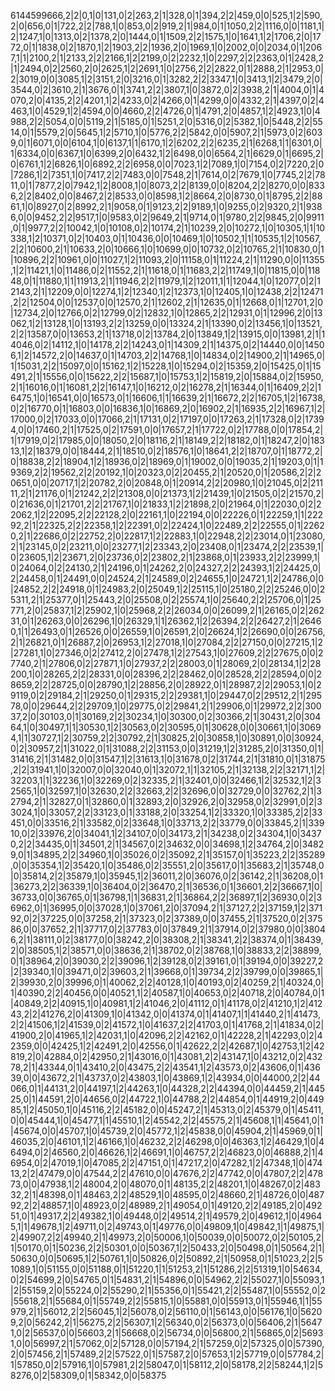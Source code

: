 6144599666,2|2|0,1|0|131,0|2|263,2|1|328,0|1|394,2|2|459,0|0|525,1|2|590,2|0|656,0|1|722,2|2|788,1|0|853,0|2|919,2|1|984,0|1|1050,2|2|1116,0|0|1181,1|2|1247,1|0|1313,0|2|1378,2|0|1444,0|1|1509,2|2|1575,1|0|1641,1|2|1706,2|0|1772,0|1|1838,0|2|1870,1|2|1903,2|2|1936,2|0|1969,1|0|2002,0|0|2034,0|1|2067,1|1|2100,2|1|2133,2|2|2166,1|2|2199,0|2|2232,1|0|2297,2|2|2363,0|1|2428,2|1|2494,0|2|2560,2|0|2625,1|2|2691,1|0|2756,2|2|2822,0|1|2888,2|1|2953,0|2|3019,0|0|3085,1|2|3151,2|0|3216,0|1|3282,2|2|3347,1|0|3413,1|2|3479,2|0|3544,0|2|3610,2|1|3676,0|1|3741,2|2|3807,1|0|3872,0|2|3938,2|1|4004,0|1|4070,2|0|4135,2|2|4201,1|2|4233,0|2|4266,0|1|4299,0|0|4332,2|1|4397,0|2|4463,1|0|4529,1|2|4594,0|0|4660,2|2|4726,0|1|4791,2|0|4857,1|2|4923,1|0|4988,2|2|5054,0|0|5119,2|1|5185,0|1|5251,2|0|5316,0|2|5382,1|0|5448,2|2|5514,0|1|5579,2|0|5645,1|2|5710,1|0|5776,2|2|5842,0|0|5907,2|1|5973,0|2|6039,0|1|6071,0|0|6104,1|0|6137,1|1|6170,1|2|6202,2|2|6235,2|1|6268,1|1|6301,0|1|6334,0|0|6367,1|0|6399,2|0|6432,1|2|6498,0|0|6564,2|1|6629,0|1|6695,2|0|6761,1|2|6826,1|0|6892,2|2|6958,0|0|7023,1|2|7089,1|0|7154,0|2|7220,2|0|7286,1|2|7351,1|0|7417,2|2|7483,0|0|7548,2|1|7614,0|2|7679,1|0|7745,2|2|7811,0|1|7877,2|0|7942,1|2|8008,1|0|8073,2|2|8139,0|0|8204,2|2|8270,0|0|8336,2|2|8402,0|0|8467,2|2|8533,0|0|8598,1|2|8664,2|0|8730,0|1|8795,2|2|8861,1|0|8927,0|2|8992,2|1|9058,0|1|9123,2|2|9189,1|0|9255,0|2|9320,2|1|9386,0|0|9452,2|2|9517,1|0|9583,0|2|9649,2|1|9714,0|1|9780,2|2|9845,2|0|9911,0|1|9977,2|2|10042,1|0|10108,0|2|10174,2|1|10239,2|0|10272,1|0|10305,1|1|10338,1|2|10371,0|2|10403,0|1|10436,0|0|10469,1|0|10502,1|1|10535,1|2|10567,2|2|10600,2|1|10633,2|0|10666,1|0|10699,0|0|10732,0|2|10765,2|1|10830,0|1|10896,2|2|10961,0|0|11027,1|2|11093,2|0|11158,0|1|11224,2|1|11290,0|0|11355,1|2|11421,1|0|11486,0|2|11552,2|1|11618,0|1|11683,2|2|11749,1|0|11815,0|0|11848,0|1|11880,1|1|11913,2|1|11946,2|2|11979,1|2|12011,1|1|12044,1|0|12077,0|2|12143,2|1|12209,0|0|12274,1|2|12340,1|2|12373,1|0|12405,1|0|12438,2|2|12471,2|2|12504,0|0|12537,0|0|12570,2|1|12602,2|1|12635,0|1|12668,0|1|12701,2|0|12734,2|0|12766,0|2|12799,0|2|12832,1|0|12865,2|2|12931,0|1|12996,2|0|13062,1|2|13128,1|0|13193,2|2|13259,0|0|13324,2|1|13390,0|2|13456,1|0|13521,2|2|13587,0|0|13653,2|1|13718,0|2|13784,2|0|13849,1|2|13915,0|0|13981,2|1|14046,0|2|14112,1|0|14178,2|2|14243,0|1|14309,2|1|14375,0|2|14440,0|0|14506,1|2|14572,2|0|14637,0|1|14703,2|2|14768,1|0|14834,0|2|14900,2|1|14965,0|1|15031,2|2|15097,0|0|15162,1|2|15228,1|0|15294,0|2|15359,2|0|15425,0|1|15491,2|1|15556,0|0|15622,2|2|15687,1|0|15753,1|2|15819,2|0|15884,0|2|15950,2|1|16016,0|1|16081,2|2|16147,1|0|16212,0|2|16278,2|1|16344,0|1|16409,2|2|16475,1|0|16541,0|0|16573,0|1|16606,1|1|16639,2|1|16672,2|2|16705,1|2|16738,0|2|16770,0|1|16803,0|0|16836,1|0|16869,2|0|16902,2|1|16935,2|2|16967,1|2|17000,0|2|17033,0|0|17066,2|1|17131,0|2|17197,0|0|17263,2|1|17328,0|2|17394,0|0|17460,2|1|17525,0|2|17591,0|0|17657,2|1|17722,0|2|17788,0|0|17854,2|1|17919,0|2|17985,0|0|18050,2|0|18116,2|1|18149,2|2|18182,0|1|18247,2|0|18313,1|2|18379,0|0|18444,2|1|18510,0|2|18576,1|0|18641,2|2|18707,0|1|18772,2|0|18838,2|2|18904,1|2|18936,0|2|18969,0|1|19002,0|0|19035,2|1|19203,0|1|19369,2|2|19562,2|2|20192,1|0|20323,0|2|20455,2|1|20520,0|1|20586,2|2|20651,0|0|20717,1|2|20782,2|0|20848,0|1|20914,2|2|20980,1|0|21045,0|2|21111,2|1|21176,0|1|21242,2|2|21308,0|0|21373,1|2|21439,1|0|21505,0|2|21570,2|0|21636,0|1|21701,2|2|21767,1|0|21833,1|2|21898,2|0|21964,0|1|22030,0|2|22062,1|2|22095,2|2|22128,2|0|22161,1|0|22194,0|0|22226,0|1|22259,1|1|22292,2|1|22325,2|2|22358,1|2|22391,0|2|22424,1|0|22489,2|2|22555,0|1|22620,2|1|22686,0|2|22752,2|0|22817,1|2|22883,1|0|22948,2|2|23014,0|1|23080,2|1|23145,0|2|23211,0|0|23277,1|2|23343,2|0|23408,0|1|23474,2|2|23539,1|0|23605,1|2|23671,2|0|23736,0|2|23802,2|1|23868,0|1|23933,2|2|23999,1|0|24064,0|2|24130,2|1|24196,0|1|24262,2|0|24327,2|2|24393,1|2|24425,0|2|24458,0|1|24491,0|0|24524,2|1|24589,0|2|24655,1|0|24721,1|2|24786,0|0|24852,2|2|24918,0|1|24983,2|0|25049,1|2|25115,1|0|25180,2|2|25246,0|0|25311,2|1|25377,0|1|25443,2|0|25508,0|2|25574,1|0|25640,2|2|25706,0|1|25771,2|0|25837,1|2|25902,1|0|25968,2|2|26034,0|0|26099,2|1|26165,0|2|26231,0|1|26263,0|0|26296,1|0|26329,1|1|26362,1|2|26394,2|2|26427,2|1|26460,1|1|26493,0|1|26526,0|0|26559,1|0|26591,2|0|26624,1|2|26690,0|0|26756,2|1|26821,0|1|26887,2|0|26953,1|2|27018,1|0|27084,2|2|27150,0|0|27215,1|2|27281,1|0|27346,0|2|27412,2|0|27478,1|2|27543,1|0|27609,2|2|27675,0|0|27740,2|1|27806,0|2|27871,1|0|27937,2|2|28003,0|1|28069,2|0|28134,1|2|28200,1|0|28265,2|2|28331,0|0|28396,2|2|28462,0|0|28528,2|2|28594,0|0|28659,2|2|28725,0|0|28790,1|2|28856,2|0|28922,0|1|28987,2|2|29053,1|0|29119,0|2|29184,2|1|29250,0|1|29315,2|2|29381,1|0|29447,0|2|29512,2|1|29578,0|0|29644,2|2|29709,1|0|29775,0|2|29841,2|1|29906,0|1|29972,2|2|30037,2|0|30103,0|1|30169,2|2|30234,1|0|30300,0|2|30366,2|1|30431,2|0|30464,1|0|30497,1|1|30530,1|2|30563,0|2|30595,0|1|30628,0|0|30661,1|0|30694,1|1|30727,1|2|30759,2|2|30792,2|1|30825,2|0|30858,1|0|30891,0|0|30924,0|2|30957,2|1|31022,0|1|31088,2|2|31153,0|0|31219,1|2|31285,2|0|31350,0|1|31416,2|1|31482,0|0|31547,1|2|31613,1|0|31678,0|2|31744,2|1|31810,0|1|31875,2|2|31941,1|0|32007,0|0|32040,0|1|32072,1|1|32105,2|1|32138,2|2|32171,1|2|32203,1|1|32236,1|0|32269,0|2|32335,2|1|32401,0|0|32466,1|2|32532,1|2|32565,1|0|32597,1|0|32630,2|2|32663,2|2|32696,0|0|32729,0|0|32762,2|1|32794,2|1|32827,0|1|32860,0|1|32893,2|0|32926,2|0|32958,0|2|32991,0|2|33024,1|0|33057,2|2|33123,0|1|33188,2|0|33254,1|2|33320,1|0|33385,2|2|33451,0|0|33516,2|1|33582,0|2|33648,1|0|33713,2|2|33779,0|0|33845,2|1|33910,0|2|33976,2|0|34041,1|2|34107,0|0|34173,2|1|34238,0|2|34304,1|0|34370,2|2|34435,0|1|34501,2|1|34567,0|2|34632,0|0|34698,1|2|34764,2|0|34829,0|1|34895,2|2|34960,1|0|35026,0|2|35092,2|1|35157,0|1|35223,2|2|35289,0|0|35354,1|2|35420,1|0|35486,0|2|35551,2|0|35617,0|1|35683,2|1|35748,0|0|35814,2|2|35879,1|0|35945,1|2|36011,2|0|36076,0|2|36142,2|1|36208,0|1|36273,2|2|36339,1|0|36404,0|2|36470,2|1|36536,0|1|36601,2|2|36667,1|0|36733,0|0|36765,0|1|36798,1|1|36831,2|1|36864,2|2|36897,1|2|36930,0|2|36962,0|1|36995,0|0|37028,1|0|37061,2|0|37094,2|1|37127,2|2|37159,1|2|37192,0|2|37225,0|0|37258,2|1|37323,0|2|37389,0|0|37455,2|1|37520,0|2|37586,0|0|37652,2|1|37717,0|2|37783,0|0|37849,2|1|37914,0|2|37980,0|0|38046,2|1|38111,0|2|38177,0|0|38242,2|0|38308,2|1|38341,2|2|38374,0|1|38439,2|0|38505,1|2|38571,0|0|38636,2|1|38702,0|2|38768,1|0|38833,2|2|38899,0|1|38964,2|0|39030,2|2|39096,1|2|39128,0|2|39161,0|1|39194,0|0|39227,2|2|39340,1|0|39471,0|2|39603,2|1|39668,0|1|39734,2|2|39799,0|0|39865,1|2|39930,2|0|39996,0|1|40062,2|2|40128,1|0|40193,0|2|40259,2|1|40324,0|1|40390,2|2|40456,0|0|40521,1|2|40587,1|0|40653,0|2|40718,2|0|40784,0|1|40849,2|2|40915,1|0|40981,1|2|41046,2|0|41112,0|1|41178,0|2|41210,1|2|41243,2|2|41276,2|0|41309,1|0|41342,0|0|41374,0|1|41407,1|1|41440,2|1|41473,2|2|41506,1|2|41539,0|2|41572,1|0|41637,2|2|41703,0|1|41768,2|1|41834,0|2|41900,2|0|41965,1|2|42031,1|0|42096,2|2|42162,0|1|42228,2|1|42293,0|2|42359,0|0|42425,1|2|42491,2|0|42556,0|1|42622,2|2|42687,1|0|42753,1|2|42819,2|0|42884,0|2|42950,2|1|43016,0|1|43081,2|2|43147,1|0|43212,0|2|43278,2|1|43344,0|1|43410,2|0|43475,2|2|43541,1|2|43573,0|2|43606,0|1|43639,0|0|43672,2|1|43737,0|2|43803,1|0|43869,1|2|43934,0|0|44000,2|2|44066,0|1|44131,2|0|44197,1|2|44263,1|0|44328,2|2|44394,0|0|44459,2|1|44525,0|1|44591,2|0|44656,0|2|44722,1|0|44788,2|2|44854,0|1|44919,2|0|44985,1|2|45050,1|0|45116,2|2|45182,0|0|45247,2|1|45313,0|2|45379,0|1|45411,0|0|45444,1|0|45477,1|1|45510,1|2|45542,2|2|45575,2|1|45608,1|1|45641,0|1|45674,0|0|45707,1|0|45739,2|0|45772,1|2|45838,0|0|45904,2|1|45969,0|1|46035,2|0|46101,1|2|46166,1|0|46232,2|2|46298,0|0|46363,1|2|46429,1|0|46494,0|2|46560,2|0|46626,1|2|46691,1|0|46757,2|2|46823,0|0|46888,2|1|46954,0|2|47019,1|0|47085,2|2|47151,0|1|47217,2|0|47282,1|2|47348,1|0|47413,2|2|47479,0|0|47544,2|2|47610,0|0|47676,2|2|47742,0|0|47807,2|2|47873,0|0|47938,1|2|48004,2|0|48070,0|1|48135,2|2|48201,1|0|48267,0|2|48332,2|1|48398,0|1|48463,2|2|48529,1|0|48595,0|2|48660,2|1|48726,0|0|48792,2|2|48857,1|0|48923,0|2|48989,2|1|49054,0|1|49120,2|2|49185,2|0|49251,0|1|49317,2|2|49382,1|0|49448,0|2|49514,2|1|49579,2|0|49612,1|0|49645,1|1|49678,1|2|49711,0|2|49743,0|1|49776,0|0|49809,1|0|49842,1|1|49875,1|2|49907,2|2|49940,2|1|49973,2|0|50006,1|0|50039,0|0|50072,0|2|50105,2|1|50170,0|1|50236,2|2|50301,0|0|50367,1|2|50433,2|0|50498,0|1|50564,2|1|50630,0|0|50695,1|2|50761,1|0|50826,0|2|50892,2|1|50958,0|1|51023,2|2|51089,1|0|51155,0|0|51188,0|1|51220,1|1|51253,2|1|51286,2|2|51319,1|0|54634,0|2|54699,2|0|54765,0|1|54831,2|1|54896,0|0|54962,2|2|55027,1|0|55093,1|2|55159,2|0|55224,0|2|55290,2|1|55356,0|1|55421,2|2|55487,1|0|55552,0|2|55618,2|1|55684,0|1|55749,2|2|55815,1|0|55881,0|0|55913,0|1|55946,1|1|55979,2|1|56012,2|2|56045,1|2|56078,0|2|56110,0|1|56143,0|0|56176,1|0|56209,2|0|56242,2|1|56275,2|2|56307,1|2|56340,0|2|56373,0|0|56406,2|1|56471,0|2|56537,0|0|56603,2|1|56668,0|2|56734,0|0|56800,2|1|56865,0|2|56931,0|0|56997,2|1|57062,0|2|57128,0|0|57194,2|1|57259,0|2|57325,0|0|57390,2|0|57456,2|1|57489,2|2|57522,0|1|57587,2|0|57653,1|2|57719,0|0|57784,2|1|57850,0|2|57916,1|0|57981,2|2|58047,0|1|58112,2|0|58178,2|2|58244,1|2|58276,0|2|58309,0|1|58342,0|0|58375
